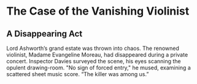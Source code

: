 # The Case of the Vanishing Violinist

## A Disappearing Act

Lord Ashworth’s grand estate was thrown into chaos. The renowned violinist, Madame Evangeline Moreau, had disappeared during a private concert. Inspector Davies surveyed the scene, his eyes scanning the opulent drawing-room. "No sign of forced entry," he mused, examining a scattered sheet music score. “The killer was among us.”
